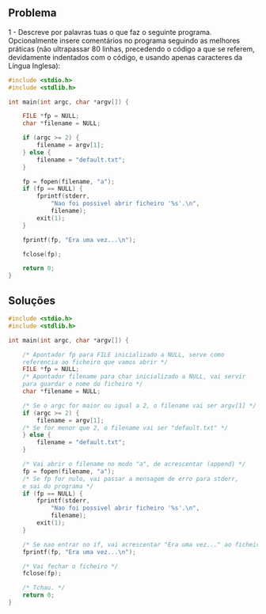 ## Problema

1 - Descreve por palavras tuas o que faz o seguinte programa. Opcionalmente
insere comentários no programa seguindo as melhores práticas (não ultrapassar
80 linhas, precedendo o código a que se referem, devidamente indentados com o
código, e usando apenas caracteres da Língua Inglesa):

```c
#include <stdio.h>
#include <stdlib.h>

int main(int argc, char *argv[]) {

    FILE *fp = NULL;
    char *filename = NULL;

    if (argc >= 2) {
        filename = argv[1];
    } else {
        filename = "default.txt";
    }

    fp = fopen(filename, "a");
    if (fp == NULL) {
        fprintf(stderr,
            "Nao foi possivel abrir ficheiro '%s'.\n",
            filename);
        exit(1);
    }

    fprintf(fp, "Era uma vez...\n");

    fclose(fp);

    return 0;
}

```

## Soluções

```c
#include <stdio.h>
#include <stdlib.h>

int main(int argc, char *argv[]) {

    /* Apontador fp para FILE inicializado a NULL, serve como
    referencia ao ficheiro que vamos abrir */
    FILE *fp = NULL;
    /* Apontador filename para char inicializado a NULL, vai servir
    para guardar o nome do ficheiro */
    char *filename = NULL;

    /* Se o argc for maior ou igual a 2, o filename vai ser argv[1] */
    if (argc >= 2) {
        filename = argv[1];
    /* Se for menor que 2, o filename vai ser "default.txt" */
    } else {
        filename = "default.txt";
    }

    /* Vai abrir o filename no modo "a", de acrescentar (append) */
    fp = fopen(filename, "a");
    /* Se fp for nulo, vai passar a mensagem de erro para stderr,
    e sai do programa */
    if (fp == NULL) {
        fprintf(stderr,
            "Nao foi possivel abrir ficheiro '%s'.\n",
            filename);
        exit(1);
    }

    /* Se nao entrar no if, vai acrescentar "Era uma vez..." ao ficheiro */
    fprintf(fp, "Era uma vez...\n");

    /* Vai fechar o ficheiro */
    fclose(fp);

    /* Tchau. */
    return 0;
}

```

